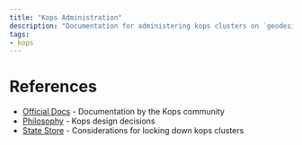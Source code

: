```yaml
---
title: "Kops Administration"
description: "Documentation for administering kops clusters on `geodesic`"
tags:
- kops
---
```


# References
- [Official Docs](https://github.com/kubernetes/kops/tree/master/docs) - Documentation by the Kops community
- [Philosophy](https://github.com/kubernetes/kops/blob/master/docs/philosophy.md) - Kops design decisions
- [State Store](https://github.com/kubernetes/kops/blob/master/docs/state.md) - Considerations for locking down kops clusters
